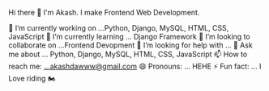 Hi there 👋 I'm Akash. I make Frontend Web Development.

🔭 I’m currently working on ...Python, Django, MySQL, HTML, CSS, JavaScript
🌱 I’m currently learning ... Django Framework
👯 I’m looking to collaborate on ...Frontend Devopment
🤔 I’m looking for help with ...
💬 Ask me about ... Python, Django, MySQL, HTML, CSS, JavaScript
📫 How to reach me: ...akashdawww@gmail.com
😄 Pronouns: ... HEHE
⚡ Fun fact: ... I Love riding 🏍
